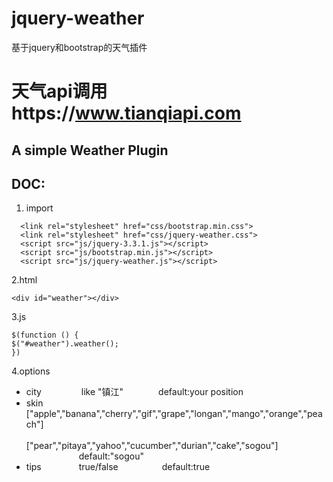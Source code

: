 # jquery-weather
基于jquery和bootstrap的天气插件
# 天气api调用https://www.tianqiapi.com
## A simple Weather Plugin   
## DOC:
   1. import
   ```
     <link rel="stylesheet" href="css/bootstrap.min.css">
     <link rel="stylesheet" href="css/jquery-weather.css">
     <script src="js/jquery-3.3.1.js"></script>
     <script src="js/bootstrap.min.js"></script>
     <script src="js/jquery-weather.js"></script>
   ```
   2.html
   ```
   <div id="weather"></div>
   ```
   3.js
   ```
  $(function () {
   $("#weather").weather();
  })
  ```
  4.options
  - city &emsp;&emsp;&emsp;&emsp; like "镇江"&emsp;&emsp;&emsp;&emsp;default:your position  
  - skin &emsp;&emsp;&emsp;&emsp;["apple","banana","cherry","gif","grape","longan","mango","orange","peach"]  
    &emsp;&emsp;&emsp;&emsp;&emsp;&emsp;["pear","pitaya","yahoo","cucumber","durian","cake","sogou"]  
    &emsp;&emsp;&emsp;&emsp;&emsp;&emsp;default:"sogou"  
  - tips &emsp;&emsp;&emsp;&emsp;true/false&emsp;&emsp;&emsp;&emsp;&emsp;default:true

